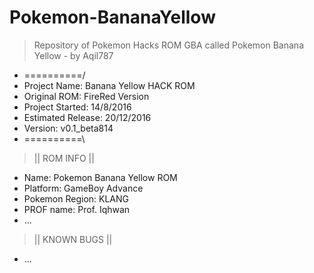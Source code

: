 # Pokemon-BananaYellow
> Repository of Pokemon Hacks ROM GBA called Pokemon Banana Yellow - by Aqil787

- ==========/
- Project Name: Banana Yellow HACK ROM
- Original ROM: FireRed Version
- Project Started: 14/8/2016
- Estimated Release: 20/12/2016
- Version: v0.1_beta814
- ==========\

> || ROM INFO ||
- Name: Pokemon Banana Yellow ROM
- Platform: GameBoy Advance
- Pokemon Region: KLANG
- PROF name: Prof. Iqhwan
- ...

> || KNOWN BUGS ||
- ...
